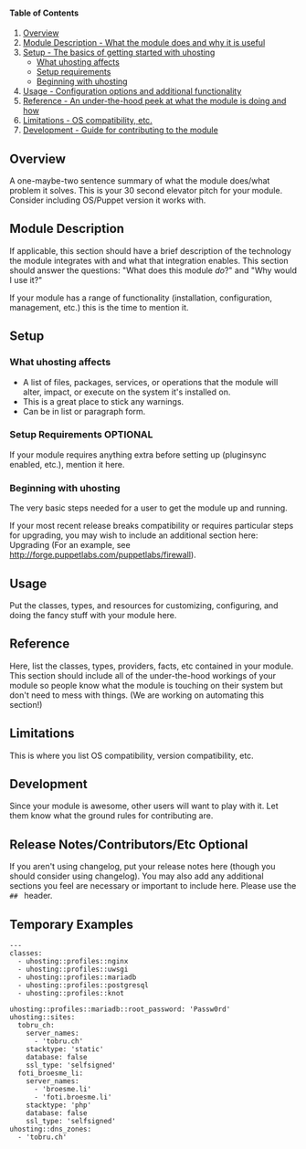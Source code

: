 #### Table of Contents

1. [Overview](#overview)
2. [Module Description - What the module does and why it is useful](#module-description)
3. [Setup - The basics of getting started with uhosting](#setup)
    * [What uhosting affects](#what-uhosting-affects)
    * [Setup requirements](#setup-requirements)
    * [Beginning with uhosting](#beginning-with-uhosting)
4. [Usage - Configuration options and additional functionality](#usage)
5. [Reference - An under-the-hood peek at what the module is doing and how](#reference)
5. [Limitations - OS compatibility, etc.](#limitations)
6. [Development - Guide for contributing to the module](#development)

## Overview

A one-maybe-two sentence summary of what the module does/what problem it solves. This is your 30 second elevator pitch for your module. Consider including OS/Puppet version it works with.       

## Module Description

If applicable, this section should have a brief description of the technology the module integrates with and what that integration enables. This section should answer the questions: "What does this module *do*?" and "Why would I use it?"

If your module has a range of functionality (installation, configuration, management, etc.) this is the time to mention it.

## Setup

### What uhosting affects

* A list of files, packages, services, or operations that the module will alter, impact, or execute on the system it's installed on.
* This is a great place to stick any warnings.
* Can be in list or paragraph form. 

### Setup Requirements **OPTIONAL**

If your module requires anything extra before setting up (pluginsync enabled, etc.), mention it here. 

### Beginning with uhosting

The very basic steps needed for a user to get the module up and running. 

If your most recent release breaks compatibility or requires particular steps for upgrading, you may wish to include an additional section here: Upgrading (For an example, see http://forge.puppetlabs.com/puppetlabs/firewall).

## Usage

Put the classes, types, and resources for customizing, configuring, and doing the fancy stuff with your module here. 

## Reference

Here, list the classes, types, providers, facts, etc contained in your module. This section should include all of the under-the-hood workings of your module so people know what the module is touching on their system but don't need to mess with things. (We are working on automating this section!)

## Limitations

This is where you list OS compatibility, version compatibility, etc.

## Development

Since your module is awesome, other users will want to play with it. Let them know what the ground rules for contributing are.

## Release Notes/Contributors/Etc **Optional**

If you aren't using changelog, put your release notes here (though you should consider using changelog). You may also add any additional sections you feel are necessary or important to include here. Please use the `## ` header. 

## Temporary Examples

```
---
classes:
  - uhosting::profiles::nginx
  - uhosting::profiles::uwsgi
  - uhosting::profiles::mariadb
  - uhosting::profiles::postgresql
  - uhosting::profiles::knot

uhosting::profiles::mariadb::root_password: 'Passw0rd'
uhosting::sites:
  tobru_ch:
    server_names:
      - 'tobru.ch'
    stacktype: 'static'
    database: false
    ssl_type: 'selfsigned'
  foti_broesme_li:
    server_names:
      - 'broesme.li'
      - 'foti.broesme.li'
    stacktype: 'php'
    database: false
    ssl_type: 'selfsigned'
uhosting::dns_zones:
  - 'tobru.ch'
```
